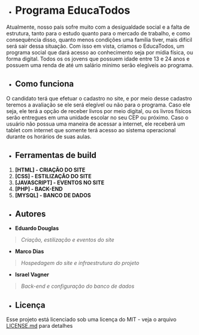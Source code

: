 - # Programa EducaTodos
Atualmente, nosso país sofre muito com a desigualdade social e a falta de estrutura, tanto para o estudo quanto para o mercado de trabalho, e como consequência disso, quanto menos condições uma família tiver, mais difícil será sair dessa situação. Com isso em vista, criamos o EducaTodos, um programa social que dará acesso ao conhecimento seja por mídia física, ou forma digital. Todos os os jovens que possuem idade entre 13 e 24 anos e possuem uma renda de até um salário minimo serão elegíveis ao programa.

- ## Como funciona

O candidato terá que efetuar o cadastro no site, e por meio desse cadastro teremos a avaliação se ele será elegível ou não para o programa. Caso ele seja, ele terá a opção de receber livros por meio digital, ou os livros físicos serão entregues em uma unidade escolar no seu CEP ou próximo. Caso o usuário não possua uma maneira de acessar a internet, ele receberá um tablet com internet que somente terá acesso ao sistema operacional durante os horários de suas aulas.

- ## Ferramentas de build

1. **[HTML] - CRIAÇÃO DO SITE**
1. **[CSS] - ESTILIZAÇÃO DO SITE**
1. **[JAVASCRIPT] - EVENTOS NO SITE**
1. **[PHP] - BACK-END**
1. **[MYSQL] - BANCO DE DADOS**

- ## Autores

* **Eduardo Douglas** 
> *Criação, estilização e eventos do site*  
* **Marco Dias** 
> *Hospedagem do site e infraestrutura do projeto*
* **Israel Vagner** 
> *Back-end e configuração do banco de dados* 

- ## Licença

Esse projeto está licenciado sob uma licença do MIT - veja o arquivo [LICENSE.md](LICENSE.md) para detalhes

